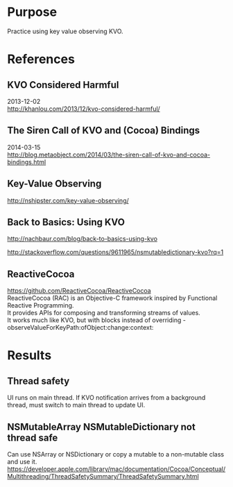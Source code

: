 # Purpose
Practice using key value observing KVO.

# References

## KVO Considered Harmful
2013-12-02  
http://khanlou.com/2013/12/kvo-considered-harmful/

## The Siren Call of KVO and (Cocoa) Bindings
2014-03-15  
http://blog.metaobject.com/2014/03/the-siren-call-of-kvo-and-cocoa-bindings.html

## Key-Value Observing
http://nshipster.com/key-value-observing/

## Back to Basics: Using KVO
http://nachbaur.com/blog/back-to-basics-using-kvo

http://stackoverflow.com/questions/9611965/nsmutabledictionary-kvo?rq=1

## ReactiveCocoa
https://github.com/ReactiveCocoa/ReactiveCocoa  
ReactiveCocoa (RAC) is an Objective-C framework inspired by Functional Reactive Programming.  
It provides APIs for composing and transforming streams of values.  
It works much like KVO, but with blocks instead of overriding
    -observeValueForKeyPath:ofObject:change:context:  

# Results

## Thread safety
UI runs on main thread.
If KVO notification arrives from a background thread, must switch to main thread to update UI.

## NSMutableArray NSMutableDictionary not thread safe
Can use NSArray or NSDictionary or copy a mutable to a non-mutable class and use it.
https://developer.apple.com/library/mac/documentation/Cocoa/Conceptual/Multithreading/ThreadSafetySummary/ThreadSafetySummary.html

